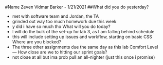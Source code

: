 #Name
Zeven Vidmar Barker - 1/21/2021
##What did you do yesterday?
- met with software team and Jordan, the TA
- grinded out way too much homework due this week
- y did i have so much tho
What will you do today?
- I will do the bulk of the set-up for lab 3, as I am falling behind schedule
- this will include setting up issues and workflow, starting on basic CSS
Where are you blocked?
- The three other assignments due the same day as this lab
Comfort Level — How close are we to hitting our sprint goals?
- not close at all but ima prob pull an all-nighter (just this once i promise)